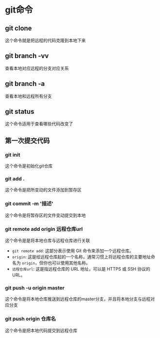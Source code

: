 # git命令

## git clone

这个命令就是把远程的代码克隆到本地下来

## git branch -vv

查看本地对应远程的分支对应关系

## git branch -a 

查看本地和远程所有分支

## git status

这个命令适用于查看哪些代码改变了

## 第一次提交代码

### git init

这个命令是初始化git仓库

### git add .

这个命令是把所变动的文件添加到暂存区

### git commit -m '描述'

这个命令是将暂存区的文件变动提交到本地

### git remote add origin 远程仓库url

这个命令是是将本地仓库与远程仓库进行关联

- `git remote add`: 这部分表示使用 Git 命令来添加一个远程仓库。
- `origin`: 这是给远程仓库起的一个名称，通常习惯上将远程仓库的主要地址命名为 `origin`，但你也可以使用其他名称。
- `远程仓库url`: 这是指远程仓库的 URL 地址，可以是 HTTPS 或 SSH 协议的 URL。

### git push -u origin master

这个命令是将本地仓库推送到远程仓库的master分支，并且将本地分支与远程对应分支

### git push origin 仓库名

这个命令是把本地代码提交到远程仓库
